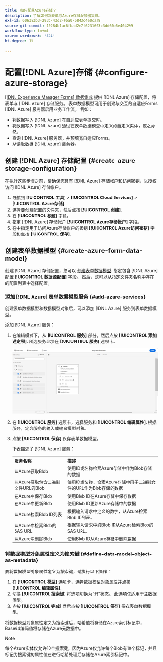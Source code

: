 ```yaml
---
title: 如何配置Azure存储？
description: 了解如何将表单与Azure存储服务器集成。
exl-id: 606383b3-293c-43d2-9ba0-5843c4e0caa8
source-git-commit: 10284b1ac6fbad2e7f6231603c3dd60b6e404299
workflow-type: tm+mt
source-wordcount: '581'
ht-degree: 1%

---
```


# 配置[!DNL Azure]存储 {#configure-azure-storage}

[[!DNL Experience Manager Forms] 数据集成](data-integration.md) 提供 [!DNL Azure] 存储配置，将表单与 [!DNL Azure] 存储服务。 表单数据模型可用于创建与交互的自适应Forms [!DNL Azure] 服务器启用业务工作流。 例如：

* 将数据写入 [!DNL Azure] 在自适应表单提交时。
* 将数据写入 [!DNL Azure] 通过在表单数据模型中定义的自定义实体，反之亦然。
* 查询 [!DNL Azure] 服务器，并预填充自适应Forms。
* 从读取数据 [!DNL Azure] 服务器。

## 创建 [!DNL Azure] 存储配置 {#create-azure-storage-configuration}

在执行这些步骤之前，请确保您具有 [!DNL Azure] 存储帐户和访问密钥，以授权访问 [!DNL Azure] 存储帐户。

1. 导航到 **[!UICONTROL 工具]** > **[!UICONTROL Cloud Services]** > **[!UICONTROL Azure存储]**.
1. 选择要创建配置的文件夹，然后点按 **[!UICONTROL 创建]**.
1. 在 **[!UICONTROL 标题]** 字段。
1. 指定 [!DNL Azure] 存储帐户 **[!UICONTROL Azure存储帐户]** 字段。
1. 在中指定用于访问Azure存储帐户的密钥 **[!UICONTROL Azure访问密钥]** 字段和点按 **[!UICONTROL 保存]**.

## 创建表单数据模型 {#create-azure-form-data-model}

创建 [!DNL Azure] 存储配置，您可以 [创建表单数据模型](create-form-data-models.md). 指定包含 [!DNL Azure] 配置 **[!UICONTROL 数据源配置]** 字段。 然后，您可以从指定文件夹名称中存在的配置列表中选择配置。

### 添加 [!DNL Azure] 表单数据模型服务 {#add-azure-services}

创建表单数据模型和数据模型对象后，可以添加 [!DNL Azure] 服务到表单数据模型。

添加 [!DNL Azure] 服务：

1. 在编辑模式下，从 **[!UICONTROL 服务]** 部分，然后点按 **[!UICONTROL 添加选定项]**. 所选服务显示在 **[!UICONTROL 服务]** 选项卡。

   ![添加选定的服务](assets/select-services.png)

1. 在 **[!UICONTROL 服务]** 选项卡，选择服务和 **[!UICONTROL 编辑属性]**. 根据服务，定义服务的输入或输出模型对象。

1. 点按 **[!UICONTROL 保存]** 保存表单数据模型。

   下表描述了 [!DNL Azure] 服务：

   <table>
    <tbody>
     <tr>
      <th><strong>服务名称</strong></th>
      <th><strong>描述</strong></th>
     </tr>
     <tr>
      <td>从Azure获取Blob</td>
      <td>使用ID或名称检索Azure存储中作为Blob存储的数据</td>
     </tr>
     <tr>
      <td>从Azure获取包含二进制文件URL的Blob</td>
      <td>使用ID或名称，检索Azure存储中用于二进制文件的URL作为Blob存储的数据</td>
     </tr>
     <tr>
      <td>在Azure中保存Blob</td>
      <td>使用Blob ID在Azure存储中保存数据</td>
     </tr>
     <tr>
      <td>在Azure中更新Blob</td>
      <td>使用Blob ID更新Azure存储中的数据</td>
     </tr>
     <tr>
      <td>从Azure检索Blob ID列表</td>
      <td>根据输入请求中定义的数字，从Azure检索Blob ID列表。</td>
     </tr>
     <tr>
      <td>从Azure中检索Blob的SAS URL</td>
      <td>根据输入请求中的Blob ID从Azure检索Blob的SAS URL。</td>
     </tr>
     <tr>
      <td>从Azure中删除Blob</td>
      <td>使用Blob ID从Azure存储中删除数据</td>
     </tr>
    </tbody>
   </table>

### 将数据模型对象属性定义为搜索键 {#define-data-model-object-as-metadata}

要将数据模型对象属性定义为搜索键，请执行以下操作：

1. 在 **[!UICONTROL 模型]** 选项卡，选择数据模型对象属性并点按 **[!UICONTROL 编辑属性]**.
1. 切换 **[!UICONTROL 搜索键]** 将选项切换为“开”状态。 此选项仅适用于主数据类型。
1. 点按 **[!UICONTROL 完成]** 然后点按 **[!UICONTROL 保存]** 保存表单数据模型。

将数据模型对象属性定义为搜索键后，哈希值将存储在Azure索引标记中，Base64编码值将存储在Azure元数据中。

>[!NOTE]
>
>每个Azure实体仅允许10个搜索键，因为Azure仅允许每个Blob有10个标记，并且标记为搜索键的属性值在进行哈希处理后存储在Azure索引标记中。

